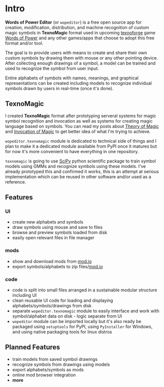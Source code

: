 # Intro

**Words of Power Editor** (or `wopeditor`) is a free open source app for
creation, modification, distribution, and machine recognition of custom magic
symbols in **TexnoMagic** format used in upcoming
[texnoforge](https://texnoforge.dev)
game [Words of Power](https://texnoforge.dev/pages/words-of-power.html)
and any other games/apps that choose to adopt this free format and/or tool.

The goal is to provide users with means to create and share their own custom
symbols by drawing them with mouse or any other pointing device. After
collecting enough drawings of a symbol, a model can be trained and used to
recognize the symbol from user input.

Entire alphabets of symbols with names, meanings, and graphical
representations can be created including models to recognize individual
symbols drawn by users in real-time (once it's done).


## TexnoMagic

I created **TexnoMagic** format after prototyping serveral systems for magic
symbol recognition and invocation as well as systems for creating magic
language based on symbols. You can read my posts about
[Theory of Magic](https://texnoforge.dev/words-of-power-devlog-1-theory-of-magic.html) and
[Invocation of Magic](https://texnoforge.dev/words-of-power-devlog-2-invocation-of-magic.html)
to get better idea of what I'm trying to achieve.

`wopeditor.texnomagic` module is dedicated to technical side of things and I
plan to make it a dedicated module available from PyPI once it matures but
for now it's more convenient to have everything in one repository.

`texnomagic` is going to use [SciPy](https://www.scipy.org/) python
scientific package to train symbol models using GMMs and recognize symbols
using these models. I've already prototyped this and confirmed it works, this
is an attempt at serious implementation which can be reused in other software
and/or used as a reference.


## Features

### UI

* create new alphabets and symbols
* draw symbols using mouse and save to files
* browse and preview symbols loaded from disk
* easily open relevant files in file manager

### mods

* show and download mods from [mod.io]
* export symbols/alphabets to zip files/[mod.io]

### code

* code is split into small files arranged in a sustainable modular structure including UI
* clean reusable UI code for loading and displaying alphabets/symbols/drawings from disk
* separate `wopeditor.texnomagic` module to easily interface and work with
  symbol/alphabet data on disk - logic separate from UI
* `wopeditor` module can be imported locally but it's also ready be packaged using
  `setuptools` for PyPI, using `PyInstaller` for Windows, and using native
  packaging tools for linux distros


## Planned Features

* train models from saved symbol drawings
* recognize symbols from drawings using models
* export alphabets/symbols as mods
* online mod browser integration
* **more**


[mod.io]: https://wop.mod.io
